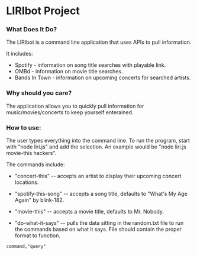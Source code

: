 # LIRIbot Project

### What Does It Do?
The LIRIbot is a command line application that uses APIs to pull information. 

It includes:
* Spotify - information on song title searches with playable link.
* OMBd - information on movie title searches.
* Bands In Town - information on upcoming concerts for searched artists.

### Why should you care?
The application allows you to quickly pull information for music/movies/concerts to keep yourself enterained.

### How to use:
The user types everything into the command line. To run the program, start with "node liri.js" and add the selection. An example would be "node liri.js movie-this hackers". 

The commands include:
* "concert-this" -- accepts an artist to display their upcoming concert locations.

* "spotify-this-song" -- accepts a song title, defaults to "What's My Age Again" by blink-182.

* "movie-this" -- accepts a movie title, defaults to Mr. Nobody.

* "do-what-it-says" -- pulls the data sitting in the random.txt file to run the commands based on what it says. File should contain the proper format to function.
```
command,"query"
```

